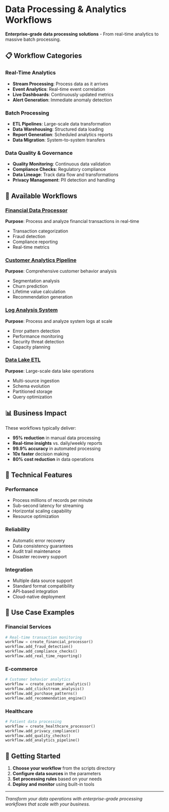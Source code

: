 # Data Processing & Analytics Workflows

**Enterprise-grade data processing solutions** - From real-time analytics to massive batch processing.

## 📋 Workflow Categories

### Real-Time Analytics
- **Stream Processing**: Process data as it arrives
- **Event Analytics**: Real-time event correlation
- **Live Dashboards**: Continuously updated metrics
- **Alert Generation**: Immediate anomaly detection

### Batch Processing
- **ETL Pipelines**: Large-scale data transformation
- **Data Warehousing**: Structured data loading
- **Report Generation**: Scheduled analytics reports
- **Data Migration**: System-to-system transfers

### Data Quality & Governance
- **Quality Monitoring**: Continuous data validation
- **Compliance Checks**: Regulatory compliance
- **Data Lineage**: Track data flow and transformations
- **Privacy Management**: PII detection and handling

## 🚀 Available Workflows

### [Financial Data Processor](scripts/financial_data_processor.py)
**Purpose**: Process and analyze financial transactions in real-time
- Transaction categorization
- Fraud detection
- Compliance reporting
- Real-time metrics

### [Customer Analytics Pipeline](scripts/customer_analytics_pipeline.py)
**Purpose**: Comprehensive customer behavior analysis
- Segmentation analysis
- Churn prediction
- Lifetime value calculation
- Recommendation generation

### [Log Analysis System](scripts/log_analysis_system.py)
**Purpose**: Process and analyze system logs at scale
- Error pattern detection
- Performance monitoring
- Security threat detection
- Capacity planning

### [Data Lake ETL](scripts/data_lake_etl.py)
**Purpose**: Large-scale data lake operations
- Multi-source ingestion
- Schema evolution
- Partitioned storage
- Query optimization

## 📊 Business Impact

These workflows typically deliver:
- **95% reduction** in manual data processing
- **Real-time insights** vs. daily/weekly reports
- **99.9% accuracy** in automated processing
- **10x faster** decision making
- **80% cost reduction** in data operations

## 🔧 Technical Features

### Performance
- Process millions of records per minute
- Sub-second latency for streaming
- Horizontal scaling capability
- Resource optimization

### Reliability
- Automatic error recovery
- Data consistency guarantees
- Audit trail maintenance
- Disaster recovery support

### Integration
- Multiple data source support
- Standard format compatibility
- API-based integration
- Cloud-native deployment

## 🎯 Use Case Examples

### Financial Services
```python
# Real-time transaction monitoring
workflow = create_financial_processor()
workflow.add_fraud_detection()
workflow.add_compliance_checks()
workflow.add_real_time_reporting()
```

### E-commerce
```python
# Customer behavior analytics
workflow = create_customer_analytics()
workflow.add_clickstream_analysis()
workflow.add_purchase_patterns()
workflow.add_recommendation_engine()
```

### Healthcare
```python
# Patient data processing
workflow = create_healthcare_processor()
workflow.add_privacy_compliance()
workflow.add_quality_checks()
workflow.add_analytics_pipeline()
```

## 🚦 Getting Started

1. **Choose your workflow** from the scripts directory
2. **Configure data sources** in the parameters
3. **Set processing rules** based on your needs
4. **Deploy and monitor** using built-in tools

---

*Transform your data operations with enterprise-grade processing workflows that scale with your business.*